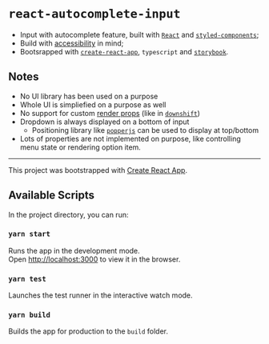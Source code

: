 # `react-autocomplete-input`

- Input with autocomplete feature, built with [`React`](https://reactjs.org/) and [`styled-components`](https://styled-components.com/);
- Build with [accessibility](https://www.w3.org/TR/wai-aria-practices/examples/combobox/aria1.1pattern/listbox-combo.html) in mind;
- Bootsrapped with [`create-react-app`](https://github.com/facebook/create-react-app), `typescript` and [`storybook`](https://github.com/storybookjs/storybook).

## Notes

- No UI library has been used on a purpose
- Whole UI is simpliefied on a purpose as well
- No support for custom [render props](https://cdb.reacttraining.com/use-a-render-prop-50de598f11ce?gi=c13ea35cde72) (like in [`downshift`](https://github.com/downshift-js/downshift))
- Dropdown is always displayed on a bottom of input
  - Positioning library like [`popperjs`](https://github.com/popperjs/popper-core) can be used to display at top/bottom
- Lots of properties are not implemented on purpose, like controlling menu state or rendering option item.

---

This project was bootstrapped with [Create React App](https://github.com/facebook/create-react-app).

## Available Scripts

In the project directory, you can run:

### `yarn start`

Runs the app in the development mode.\
Open [http://localhost:3000](http://localhost:3000) to view it in the browser.

### `yarn test`

Launches the test runner in the interactive watch mode.

### `yarn build`

Builds the app for production to the `build` folder.
